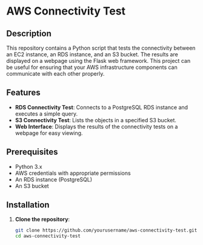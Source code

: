 # AWS Connectivity Test

## Description
This repository contains a Python script that tests the connectivity between an EC2 instance, an RDS instance, and an S3 bucket. The results are displayed on a webpage using the Flask web framework. This project can be useful for ensuring that your AWS infrastructure components can communicate with each other properly.

## Features
- **RDS Connectivity Test**: Connects to a PostgreSQL RDS instance and executes a simple query.
- **S3 Connectivity Test**: Lists the objects in a specified S3 bucket.
- **Web Interface**: Displays the results of the connectivity tests on a webpage for easy viewing.

## Prerequisites
- Python 3.x
- AWS credentials with appropriate permissions
- An RDS instance (PostgreSQL)
- An S3 bucket

## Installation
1. **Clone the repository**:
   ```sh
   git clone https://github.com/yourusername/aws-connectivity-test.git
   cd aws-connectivity-test
